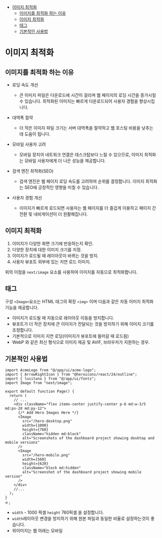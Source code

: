 - [이미지 최적화](#이미지-최적화)
  - [이미지를 최적화 하는 이유](#이미지를-최적화-하는-이유)
  - [이미지 최적화](#이미지-최적화-1)
  - [태그](#태그)
  - [기본적인 사용법](#기본적인-사용법)

# 이미지 최적화

## 이미지를 최적화 하는 이유

- 로딩 속도 개선

  - 큰 이미지 파일은 다운로드에 시간이 걸리며 웹 페이지의 로딩 시간을 증가시킬 수 있습니다. 최적화된 이미지는 빠르게 다운로드되어 사용자 경험을 향상시킵니다.

- 대역폭 절약

  - 더 작은 이미지 파일 크기는 서버 대역폭을 절약하고 웹 호스팅 비용을 낮추는 데 도움이 됩니다.

- 모바일 사용자 고려

  - 모바일 장치의 네트워크 연결은 데스크탑보다 느릴 수 있으므로, 이미지 최적화는 모바일 사용자에게 더 나은 성능을 제공합니다.

- 검색 엔진 최적화(SEO)

  - 검색 엔진은 웹 페이지 로딩 속도를 고려하여 순위를 결정합니다. 이미지 최적화는 SEO에 긍정적인 영향을 미칠 수 있습니다.

- 사용자 경험 개선

  - 이미지가 빠르게 로드되면 사용자는 웹 페이지를 더 즐겁게 이용하고 페이지 간 전환 및 내비게이션이 더 원활해집니다.

## 이미지 최적화

1. 이미지가 다양한 화면 크기에 반응하는지 확인.
2. 다양한 장치에 대한 이미지 크기를 지정.
3. 이미지가 로드될 때 레이아웃이 바뀌는 것을 방지.
4. 사용자 뷰포트 외부에 있는 지연 로드 이미지.

위의 이점을 `next/image` 요소를 사용하여 이미지를 자동으로 최적화합니다.

## <Image>태그

구성 `<Image>`요소는 HTML 태그의 확장 `<img>` 이며 다음과 같은 자동 이미지 최적화 기능을 제공합니다.

- 이미지가 로드될 때 자동으로 레이아웃 이동을 방지합니다.
- 뷰포트가 더 작은 장치에 큰 이미지가 전달되는 것을 방지하기 위해 이미지 크기를 조정합니다.
- 기본적으로 이미지 지연 로딩(이미지가 뷰포트에 들어갈 때 로드됨)
- WebP 와 같은 최신 형식으로 이미지 제공 및 AVIF, 브라우저가 지원하는 경우.

## 기본적인 사용법

```tsx
import AcmeLogo from "@/app/ui/acme-logo";
import { ArrowRightIcon } from "@heroicons/react/24/outline";
import { lusitana } from "@/app/ui/fonts";
import Image from "next/image";

export default function Page() {
  return (
    // ...
    <div className="flex items-center justify-center p-6 md:w-3/5 md:px-28 md:py-12">
      {/* Add Hero Images Here */}
      <Image
        src="/hero-desktop.png"
        width={1000}
        height={760}
        className="hidden md:block"
        alt="Screenshots of the dashboard project showing desktop and mobile versions"
      />
      <Image
        src="/hero-mobile.png"
        width={560}
        height={620}
        className="block md:hidden"
        alt="Screenshot of the dashboard project showing mobile version"
      />
    </div>
    //...
  );
}
ㅌ;
```

- `width` - 1000 픽셀 `height` 760픽셀 을 설정합니다.
- `width`레이아웃 변경을 방지하기 위해 원본 파일과 동일한 비율로 설정하는것이 좋습니다.
- 위이미지는 웹 아래는 모바일
